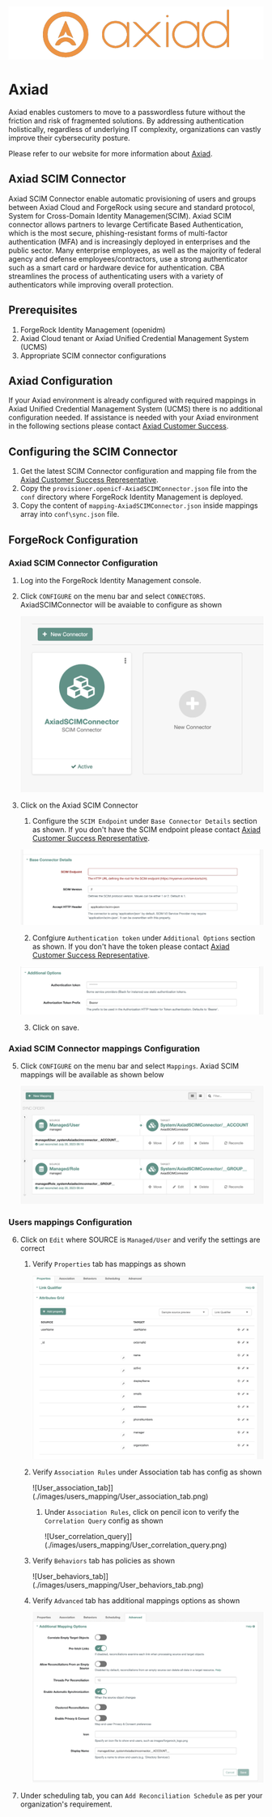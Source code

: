 ![Axiad logo](images/axiad_logo.png)

# Axiad

Axiad enables customers to move to a passwordless future without the friction and risk of fragmented solutions. By addressing authentication holistically, regardless of underlying IT complexity, organizations can vastly improve their cybersecurity posture.

Please refer to our website for more information about [Axiad](https://www.axiad.com/).

## Axiad SCIM Connector

Axiad SCIM Connector enable automatic provisioning of users and groups between Axiad Cloud and ForgeRock using secure and standard protocol, System for Cross-Domain Identity Managemen(SCIM). Axiad SCIM connector allows partners to levarge Certificate Based Authentication, which is the most secure, phishing-resistant forms of multi-factor authentication (MFA) and is increasingly deployed in enterprises and the public sector. Many enterprise employees, as well as the majority of federal agency and defense employees/contractors, use a strong authenticator such as a smart card or hardware device for authentication. CBA streamlines the process of authenticating users with a variety of authenticators while improving overall protection.

## Prerequisites

1. ForgeRock Identity Management (openidm)
1. Axiad Cloud tenant or Axiad Unified Credential Management System (UCMS)
1. Appropriate SCIM connector configurations

## Axiad Configuration

If your Axiad environment is already configured with required mappings in Axiad Unified Credential Management System (UCMS) there is no additional configuration needed. If assistance is needed with your Axiad environment in the following sections please contact [Axiad Customer Success](mailto:customer.success@axiad.com).

## Configuring the SCIM Connector

1. Get the latest SCIM Connector configuration and mapping file from the [Axiad Customer Success Representative](mailto:customer.success@axiad.com).
2. Copy the `provisioner.openicf-AxiadSCIMConnector.json` file into the `conf` directory where ForgeRock Identity Management is deployed.
3. Copy the content of `mapping-AxiadSCIMConnector.json` inside mappings array into `conf\sync.json` file.

## ForgeRock Configuration
### Axiad SCIM Connector Configuration
1. Log into the ForgeRock Identity Management console.
2. Click `CONFIGURE` on the menu bar and select `CONNECTORS`. AxiadSCIMConnector will be avaiable to configure as shown
  
   ![Axiad SCIM Connector |10x10](./images/Axiad_SCIM_Connector.png)
4. Click on the Axiad SCIM Connector
   1. Configure the `SCIM Endpoint` under `Base Connector Details` section as shown. If you don't have the SCIM endpoint please contact [Axiad Customer Success Representative](mailto:customer.success@axiad.com).
  
   ![SCIM Endpoint](./images/SCIM_endpoint_config.png)

   2. Confgiure `Authentication token` under `Additional Options` section as shown. If you don't have the token please contact [Axiad Customer Success Representative](mailto:customer.success@axiad.com).
  
   ![Authentication Token](./images/Authentication_token_config.png)

   3. Click on save.

### Axiad SCIM Connector mappings Configuration   
5. Click `CONFIGURE` on the menu bar and select `Mappings`. Axiad SCIM mappings will be available as shown below
  
   ![Axiad SCIM Mappings](./images/Axiad_SCIM_Mappings.png)

### Users mappings Configuration 
6. Click on `Edit` where SOURCE is `Managed/User` and verify the settings are correct
   1. Verify `Properties` tab has mappings as shown
  
      ![User_properties_tab](./images/users_mapping/User_properties_tab.png)
   2. Verify `Association Rules` under Association tab has config as shown
  
      ![User_association_tab]](./images/users_mapping/User_association_tab.png)
      1. Under `Association Rules`, click on pencil icon to verify the `Correlation Query` config as shown
  
         ![User_correlation_query]](./images/users_mapping/User_correlation_query.png)
   3. Verify `Behaviors` tab has policies as shown
  
      ![User_behaviors_tab]](./images/users_mapping/User_behaviors_tab.png)
   4. Verify `Advanced` tab has additional mappings options as shown 
  
      ![User_advanced_tab](./images/users_mapping/User_advanced_tab.png)  
       
7. Under scheduling tab, you can `Add Reconciliation Schedule` as per your organization's requirement. 